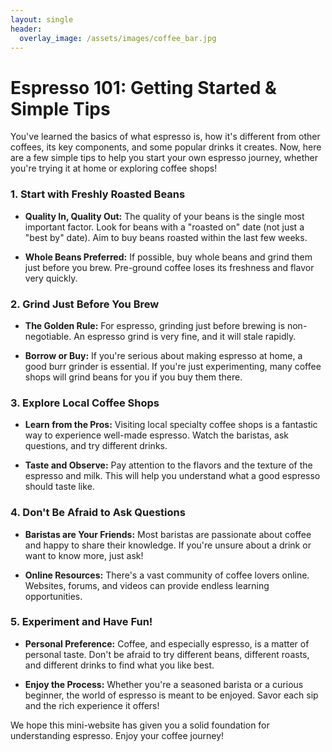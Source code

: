 ```yaml
---
layout: single
header:
  overlay_image: /assets/images/coffee_bar.jpg
---
```


# Espresso 101: Getting Started & Simple Tips

You've learned the basics of what espresso is, how it's different from other coffees, its key components, and some popular drinks it creates. Now, here are a few simple tips to help you start your own espresso journey, whether you're trying it at home or exploring coffee shops!

### 1. Start with Freshly Roasted Beans

* **Quality In, Quality Out:** The quality of your beans is the single most important factor. Look for beans with a "roasted on" date (not just a "best by" date). Aim to buy beans roasted within the last few weeks.

* **Whole Beans Preferred:** If possible, buy whole beans and grind them just before you brew. Pre-ground coffee loses its freshness and flavor very quickly.

### 2. Grind Just Before You Brew

* **The Golden Rule:** For espresso, grinding just before brewing is non-negotiable. An espresso grind is very fine, and it will stale rapidly.

* **Borrow or Buy:** If you're serious about making espresso at home, a good burr grinder is essential. If you're just experimenting, many coffee shops will grind beans for you if you buy them there.

### 3. Explore Local Coffee Shops

* **Learn from the Pros:** Visiting local specialty coffee shops is a fantastic way to experience well-made espresso. Watch the baristas, ask questions, and try different drinks.

* **Taste and Observe:** Pay attention to the flavors and the texture of the espresso and milk. This will help you understand what a good espresso should taste like.

### 4. Don't Be Afraid to Ask Questions

* **Baristas are Your Friends:** Most baristas are passionate about coffee and happy to share their knowledge. If you're unsure about a drink or want to know more, just ask!

* **Online Resources:** There's a vast community of coffee lovers online. Websites, forums, and videos can provide endless learning opportunities.

### 5. Experiment and Have Fun!

* **Personal Preference:** Coffee, and especially espresso, is a matter of personal taste. Don't be afraid to try different beans, different roasts, and different drinks to find what you like best.

* **Enjoy the Process:** Whether you're a seasoned barista or a curious beginner, the world of espresso is meant to be enjoyed. Savor each sip and the rich experience it offers!

We hope this mini-website has given you a solid foundation for understanding espresso. Enjoy your coffee journey!
